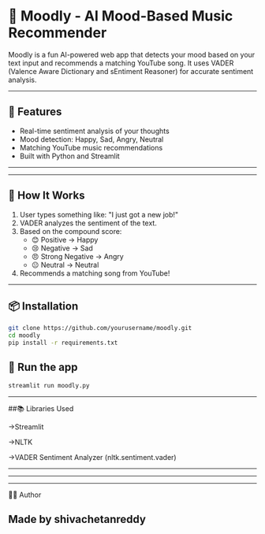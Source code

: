 # 🎵 Moodly - AI Mood-Based Music Recommender

Moodly is a fun AI-powered web app that detects your mood based on your text input and recommends a matching YouTube song. It uses VADER (Valence Aware Dictionary and sEntiment Reasoner) for accurate sentiment analysis.

---

## 🚀 Features

- Real-time sentiment analysis of your thoughts
- Mood detection: Happy, Sad, Angry, Neutral
- Matching YouTube music recommendations
- Built with Python and Streamlit

---

---

## 🧠 How It Works

1. User types something like: "I just got a new job!"
2. VADER analyzes the sentiment of the text.
3. Based on the compound score:
   - 😊 Positive → Happy
   - 😢 Negative → Sad
   - 😠 Strong Negative → Angry
   - 😐 Neutral → Neutral
4. Recommends a matching song from YouTube!

---

## 📦 Installation

```bash
git clone https://github.com/yourusername/moodly.git
cd moodly
pip install -r requirements.txt
```

## 🚀 Run the app

```bash
streamlit run moodly.py
```
---
##📚 Libraries Used

->Streamlit

->NLTK

->VADER Sentiment Analyzer (nltk.sentiment.vader)

---
---
---
🧑‍💻 Author

Made by shivachetanreddy
---
